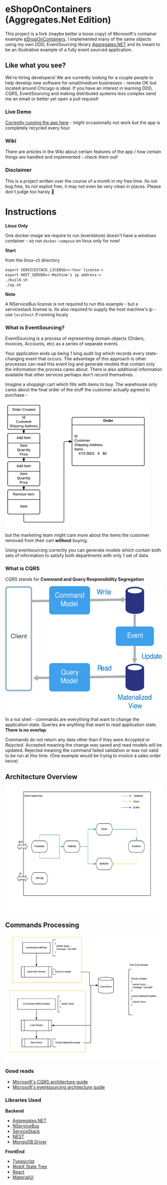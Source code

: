 # eShopOnContainers (Aggregates.Net Edition)

This project is a fork (maybe better a loose copy) of Microsoft's container example [eShopOnContainers](https://github.com/dotnet-architecture/eShopOnContainers).  I implemented many of the same objects using my own DDD, EventSourcing library [Aggregates.NET](https://github.com/volak/Aggregates.NET) and its meant to be an illustrative example of a fully event sourced application.

## Like what you see?

We're hiring developers!  We are currently looking for a couple people to help develop new software for small/medium businesses - remote OK but located around Chicago is ideal.  If you have an interest in learning DDD, CQRS, EventSourcing and making distributed systems less complex send me an email or better yet open a pull request!

### Live Demo

[Currently running the app here](http://65.52.205.131) - might occasionally not work but the app is completely recycled every hour

### Wiki

There are articles in the Wiki about certain features of the app / how certain things are handled and implemented - check them out!

### Disclaimer

This is a project written over the course of a month in my free time.  Its not bug free, its not exploit free, it may not even be very clean in places.  Please don't judge too harsly 🙏 

# Instructions

**Linux Only**

One docker image we require to run (eventstore) doesn't have a windows container - so run `docker-compose` on linux only for now!

**Start**

from the linux-cli directory
```
export SERVICESTACK_LICENSE=<-Your license->
export HOST_SERVER=<-Machine's ip address->
./build.sh
./up.sh
```

**Note**

A NServiceBus license is not required to run this example - but a servicestack license is.
Its also required to supply the host machine's ip - use `localhost` if running localy

### What is EventSourcing?

EventSourcing is a process of representing domain objects (Orders, Invoices, Accounts, etc) as a series of separate events.

Your application ends up being 1 long audit log which records every state-changing event that occurs.  The advantage of this approach is other processes can read this event log and generate models that contain only the information the process cares about.  There is also additional information available that other services perhaps don't record themselves.

Imagine a shoppign cart which fills with items to buy.  The warehouse only cares about the final order of the stuff the customer actually agreed to purchase -

<img src="img/eventsourcing.png" height="400px">

but the marketing team might care more about the items the customer removed from their cart **without** buying.  

Using eventsourcing correctly you can generate models which contain both sets of information to satisfy both departments with only 1 set of data.

### What is CQRS

CQRS stands for **Command and Query Responsibility Segregation**

<img src="img/cqrs-logical.svg" height="400px">

In a nut shell - commands are everything that want to change the application state.  Queries are anything that want to read application state.  **There is no overlap**

Commands do not return any data other than if they were *Accepted* or *Rejected*. Accepted meaning the change was saved and read models will be updated.  Rejected meaning the command failed validation or was not valid to be run at this time.  (One example would be trying to invoice a sales order twice)

## Architecture Overview

<img src="img/overview.png" height="400px">

## Commands Processing

<img src="img/commands.png" height="400px">

### Good reads

* [Microsoft's CQRS architecture guide](https://docs.microsoft.com/en-us/azure/architecture/guide/architecture-styles/cqrs)
* [Microsoft's eventsourcing architecture guide](https://docs.microsoft.com/en-us/azure/architecture/patterns/event-sourcing)

### Libraries Used

**Backend**
* [Aggregates.NET](https://github.com/volak/Aggregates.NET)
* [NServiceBus](https://github.com/Particular/NServiceBus)
* [ServiceStack](https://github.com/ServiceStack/ServiceStack)
* [NEST](https://github.com/elastic/elasticsearch-net)
* [MongoDB.Driver](https://docs.mongodb.com/ecosystem/drivers/csharp/)

**FrontEnd**
* [Typescript](https://github.com/Microsoft/TypeScript)
* [MobX State Tree](https://github.com/mobxjs/mobx-state-tree)
* [React](https://github.com/facebook/react)
* [MaterialUi](https://github.com/mui-org/material-ui)
